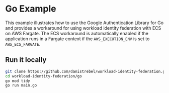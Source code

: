 # Go Example

This example illustrates how to use the Google Authentication Library for Go and provides a workaround for using workload identity federation with ECS on AWS Fargate.
The ECS workaround is automatically enabled if the application runs in a Fargate context if the `AWS_EXECUTION_ENV` is set to `AWS_ECS_FARGATE`.

## Run it locally

```sh
git clone https://github.com/danistrebel/workload-identity-federation.git
cd workload-identity-federation/go
go mod tidy
go run main.go
```